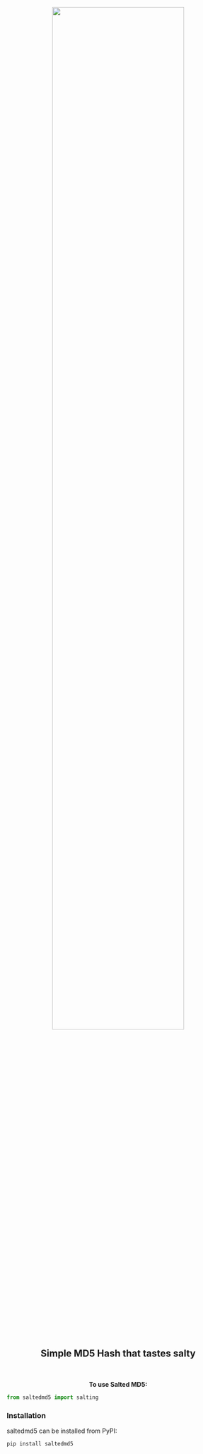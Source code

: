 <p align="center"><a href="#"><img width=77% alt="" src="https://github.com/nat236919/saltedmd5/blob/master/docs/img/saltedmd5_logo_resized.pngg?raw=true"></a></p>
<h2 align="center">Simple MD5 Hash that tastes salty</h2>

<p align="center">
<a href="https://pypi.org/project/saltedmd5/"><img alt="" src="https://img.shields.io/badge/pypi-0.0.2-blue.svg" align="center"></a>
<a href=""><img alt="" src="https://img.shields.io/pypi/l/saltedmd5" align="center"></a>
</p>

<p align="center"><b>To use Salted MD5:</b></p>

```python
from saltedmd5 import salting
```

### Installation

saltedmd5 can be installed from PyPI:

```bash
pip install saltedmd5
```
